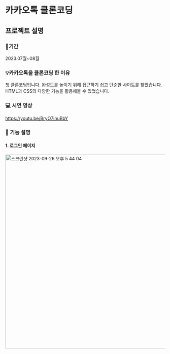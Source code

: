 # 카카오톡 클론코딩

## 프로젝트 설명
### 📆기간

2023.07월~08월



### 💡카카오톡을 클론코딩 한 이유

첫 클론코딩입니다. 완성도를 높이기 위해 접근하기 쉽고 단순한 사이트를 찾았습니다.
HTML과 CSS의 다양한 기능을 활용해볼 수 있었습니다. 

### 💻 시연 영상
https://youtu.be/BryO7inuBbY

### 💬 기능 설명

#### 1. 로그인 페이지
<img width="612" alt="스크린샷 2023-09-26 오후 5 44 04" src="https://github.com/KimRosa/kokoa-clone-2023/assets/108081283/b5252846-fa46-4e23-a5d0-c65322e8bd93">








